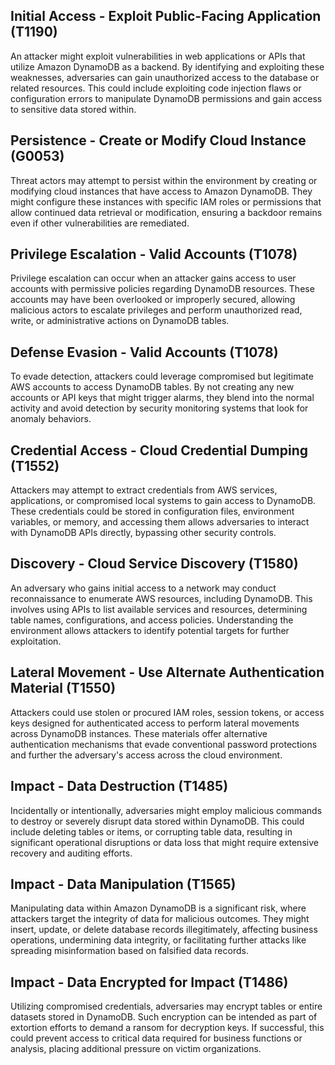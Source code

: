 ## Initial Access - Exploit Public-Facing Application (T1190)
An attacker might exploit vulnerabilities in web applications or APIs that utilize Amazon DynamoDB as a backend. By identifying and exploiting these weaknesses, adversaries can gain unauthorized access to the database or related resources. This could include exploiting code injection flaws or configuration errors to manipulate DynamoDB permissions and gain access to sensitive data stored within.

## Persistence - Create or Modify Cloud Instance (G0053)
Threat actors may attempt to persist within the environment by creating or modifying cloud instances that have access to Amazon DynamoDB. They might configure these instances with specific IAM roles or permissions that allow continued data retrieval or modification, ensuring a backdoor remains even if other vulnerabilities are remediated.

## Privilege Escalation - Valid Accounts (T1078)
Privilege escalation can occur when an attacker gains access to user accounts with permissive policies regarding DynamoDB resources. These accounts may have been overlooked or improperly secured, allowing malicious actors to escalate privileges and perform unauthorized read, write, or administrative actions on DynamoDB tables.

## Defense Evasion - Valid Accounts (T1078)
To evade detection, attackers could leverage compromised but legitimate AWS accounts to access DynamoDB tables. By not creating any new accounts or API keys that might trigger alarms, they blend into the normal activity and avoid detection by security monitoring systems that look for anomaly behaviors.

## Credential Access - Cloud Credential Dumping (T1552)
Attackers may attempt to extract credentials from AWS services, applications, or compromised local systems to gain access to DynamoDB. These credentials could be stored in configuration files, environment variables, or memory, and accessing them allows adversaries to interact with DynamoDB APIs directly, bypassing other security controls.

## Discovery - Cloud Service Discovery (T1580)
An adversary who gains initial access to a network may conduct reconnaissance to enumerate AWS resources, including DynamoDB. This involves using APIs to list available services and resources, determining table names, configurations, and access policies. Understanding the environment allows attackers to identify potential targets for further exploitation.

## Lateral Movement - Use Alternate Authentication Material (T1550)
Attackers could use stolen or procured IAM roles, session tokens, or access keys designed for authenticated access to perform lateral movements across DynamoDB instances. These materials offer alternative authentication mechanisms that evade conventional password protections and further the adversary's access across the cloud environment.

## Impact - Data Destruction (T1485)
Incidentally or intentionally, adversaries might employ malicious commands to destroy or severely disrupt data stored within DynamoDB. This could include deleting tables or items, or corrupting table data, resulting in significant operational disruptions or data loss that might require extensive recovery and auditing efforts.

## Impact - Data Manipulation (T1565)
Manipulating data within Amazon DynamoDB is a significant risk, where attackers target the integrity of data for malicious outcomes. They might insert, update, or delete database records illegitimately, affecting business operations, undermining data integrity, or facilitating further attacks like spreading misinformation based on falsified data records.

## Impact - Data Encrypted for Impact (T1486)
Utilizing compromised credentials, adversaries may encrypt tables or entire datasets stored in DynamoDB. Such encryption can be intended as part of extortion efforts to demand a ransom for decryption keys. If successful, this could prevent access to critical data required for business functions or analysis, placing additional pressure on victim organizations.
